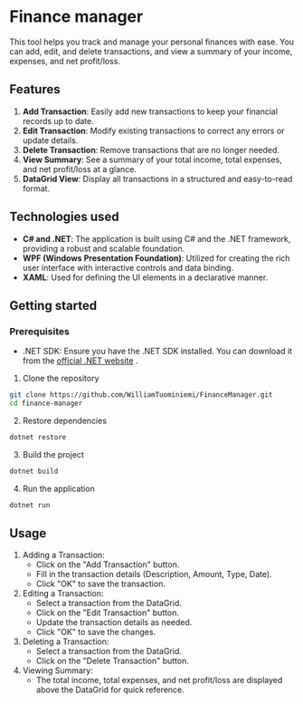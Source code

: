 # Finance manager
This tool helps you track and manage your personal finances with ease. You can add, edit, and delete transactions, and view a summary of your income, expenses, and net profit/loss.
## Features

1. **Add Transaction**: Easily add new transactions to keep your financial records up to date.
2. **Edit Transaction**: Modify existing transactions to correct any errors or update details.
3. **Delete Transaction**: Remove transactions that are no longer needed.
4. **View Summary**: See a summary of your total income, total expenses, and net profit/loss at a glance.
5. **DataGrid View**: Display all transactions in a structured and easy-to-read format.

## Technologies used

- **C# and .NET**: The application is built using C# and the .NET framework, providing a robust and scalable foundation.
- **WPF (Windows Presentation Foundation)**: Utilized for creating the rich user interface with interactive controls and data binding.
- **XAML**: Used for defining the UI elements in a declarative manner.

## Getting started

### Prerequisites

- .NET SDK: Ensure you have the .NET SDK installed. You can download it from the [official .NET website](https://dotnet.microsoft.com/en-us/download/dotnet-framework) .

1. Clone the repository

```bash
git clone https://github.com/WilliamTuominiemi/FinanceManager.git
cd finance-manager
```

2. Restore dependencies

```bash
dotnet restore
```

3. Build the project

```bash
dotnet build
```

4. Run the application

```bash
dotnet run
```

## Usage
1. Adding a Transaction:
    - Click on the "Add Transaction" button.
    - Fill in the transaction details (Description, Amount, Type, Date).
    - Click "OK" to save the transaction.
2. Editing a Transaction:
    - Select a transaction from the DataGrid.
    - Click on the "Edit Transaction" button.
    - Update the transaction details as needed.
    - Click "OK" to save the changes.
3. Deleting a Transaction:
    - Select a transaction from the DataGrid.
    - Click on the "Delete Transaction" button.
4. Viewing Summary:
    - The total income, total expenses, and net profit/loss are displayed above the DataGrid for quick reference.